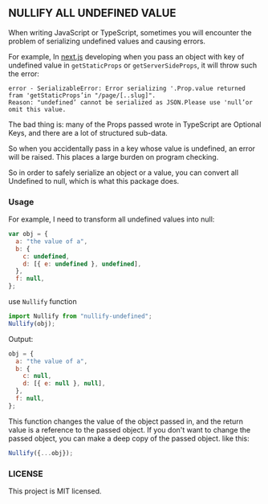## NULLIFY ALL UNDEFINED VALUE

When writing JavaScript or TypeScript, sometimes you will encounter the problem of serializing undefined values and causing errors.

For example, In [next.js]() developing when you pass an object with key of undefined value in `getStaticProps` or `getServerSideProps`, it will throw such the error:

```
error - SerializableError: Error serializing '.Prop.value returned fram 'getStaticProps’in "/page/[..slug]".
Reason: "undefined’ cannot be serialized as JSON.Please use 'null’or omit this value.
```

The bad thing is: many of the Props passed wrote in TypeScript are Optional Keys, and there are a lot of structured sub-data.

So when you accidentally pass in a key whose value is undefined, an error will be raised. This places a large burden on program checking.

So in order to safely serialize an object or a value, you can convert all Undefined to null, which is what this package does.

### Usage

For example, I need to transform all undefined values into null:

```javascript
var obj = {
  a: "the value of a",
  b: {
    c: undefined,
    d: [{ e: undefined }, undefined],
  },
  f: null,
};
```

use `Nullify` function

```javascript
import Nullify from "nullify-undefined";
Nullify(obj);
```

Output:

```javascript
obj = {
  a: "the value of a",
  b: {
    c: null,
    d: [{ e: null }, null],
  },
  f: null,
};

```

This function changes the value of the object passed in, and the return value is a reference to the passed object. If you don't want to change the passed object, you can make a deep copy of the passed object. like this:

```javascript
Nullify({...obj});
```

### LICENSE

This project is MIT licensed.
